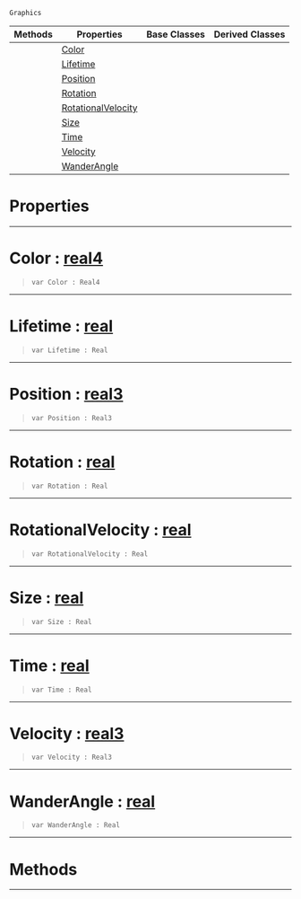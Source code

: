  `Graphics`

|Methods|Properties|Base Classes|Derived Classes|
|---|---|---|---|
| |[ Color](https://github.com/zeroengineteam/ZeroDocs/code_reference/class_reference/particle.markdown#color-zero-engine-docume)| | |
| |[ Lifetime](https://github.com/zeroengineteam/ZeroDocs/code_reference/class_reference/particle.markdown#lifetime-zero-engine-doc)| | |
| |[ Position](https://github.com/zeroengineteam/ZeroDocs/code_reference/class_reference/particle.markdown#position-zero-engine-doc)| | |
| |[ Rotation](https://github.com/zeroengineteam/ZeroDocs/code_reference/class_reference/particle.markdown#rotation-zero-engine-doc)| | |
| |[ RotationalVelocity](https://github.com/zeroengineteam/ZeroDocs/code_reference/class_reference/particle.markdown#rotationalvelocity-zero)| | |
| |[ Size](https://github.com/zeroengineteam/ZeroDocs/code_reference/class_reference/particle.markdown#size-zero-engine-documen)| | |
| |[ Time](https://github.com/zeroengineteam/ZeroDocs/code_reference/class_reference/particle.markdown#time-zero-engine-documen)| | |
| |[ Velocity](https://github.com/zeroengineteam/ZeroDocs/code_reference/class_reference/particle.markdown#velocity-zero-engine-doc)| | |
| |[ WanderAngle](https://github.com/zeroengineteam/ZeroDocs/code_reference/class_reference/particle.markdown#wanderangle-zero-engine)| | |


 #  Properties


---  
 #  Color : [real4](https://github.com/zeroengineteam/ZeroDocs/code_reference/zilch_base_types/real4.markdown)

> 
> ``` lang=cpp, name=Zilch
> var Color : Real4


---  
 #  Lifetime : [real](https://github.com/zeroengineteam/ZeroDocs/code_reference/zilch_base_types/real.markdown)

> 
> ``` lang=cpp, name=Zilch
> var Lifetime : Real


---  
 #  Position : [real3](https://github.com/zeroengineteam/ZeroDocs/code_reference/zilch_base_types/real3.markdown)

> 
> ``` lang=cpp, name=Zilch
> var Position : Real3


---  
 #  Rotation : [real](https://github.com/zeroengineteam/ZeroDocs/code_reference/zilch_base_types/real.markdown)

> 
> ``` lang=cpp, name=Zilch
> var Rotation : Real


---  
 #  RotationalVelocity : [real](https://github.com/zeroengineteam/ZeroDocs/code_reference/zilch_base_types/real.markdown)

> 
> ``` lang=cpp, name=Zilch
> var RotationalVelocity : Real


---  
 #  Size : [real](https://github.com/zeroengineteam/ZeroDocs/code_reference/zilch_base_types/real.markdown)

> 
> ``` lang=cpp, name=Zilch
> var Size : Real


---  
 #  Time : [real](https://github.com/zeroengineteam/ZeroDocs/code_reference/zilch_base_types/real.markdown)

> 
> ``` lang=cpp, name=Zilch
> var Time : Real


---  
 #  Velocity : [real3](https://github.com/zeroengineteam/ZeroDocs/code_reference/zilch_base_types/real3.markdown)

> 
> ``` lang=cpp, name=Zilch
> var Velocity : Real3


---  
 #  WanderAngle : [real](https://github.com/zeroengineteam/ZeroDocs/code_reference/zilch_base_types/real.markdown)

> 
> ``` lang=cpp, name=Zilch
> var WanderAngle : Real


---  
 #  Methods


---  
 

 